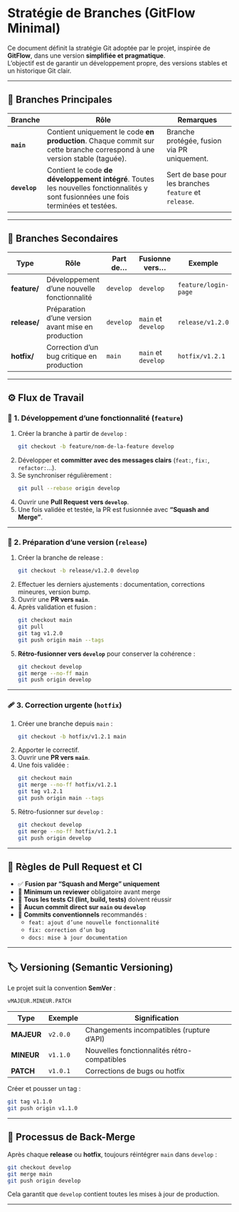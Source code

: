 # Stratégie de Branches (GitFlow Minimal)

Ce document définit la stratégie Git adoptée par le projet, inspirée de **GitFlow**, dans une version **simplifiée et pragmatique**.  
L’objectif est de garantir un développement propre, des versions stables et un historique Git clair.

---

## 🌳 Branches Principales

| Branche | Rôle | Remarques |
|----------|------|-----------|
| **`main`** | Contient uniquement le code **en production**. Chaque commit sur cette branche correspond à une version stable (taguée). | Branche protégée, fusion via PR uniquement. |
| **`develop`** | Contient le code **de développement intégré**. Toutes les nouvelles fonctionnalités y sont fusionnées une fois terminées et testées. | Sert de base pour les branches `feature` et `release`. |

---

## 🌿 Branches Secondaires

| Type | Rôle | Part de… | Fusionne vers… | Exemple |
|------|------|-----------|----------------|----------|
| **feature/** | Développement d’une nouvelle fonctionnalité | `develop` | `develop` | `feature/login-page` |
| **release/** | Préparation d’une version avant mise en production | `develop` | `main` et `develop` | `release/v1.2.0` |
| **hotfix/** | Correction d’un bug critique en production | `main` | `main` et `develop` | `hotfix/v1.2.1` |

---

## ⚙️ Flux de Travail

### 🧩 1. Développement d’une fonctionnalité (`feature`)

1. Créer la branche à partir de `develop` :
   ```bash
   git checkout -b feature/nom-de-la-feature develop
   ```
2. Développer et **committer avec des messages clairs** (`feat:`, `fix:`, `refactor:`…).
3. Se synchroniser régulièrement :
   ```bash
   git pull --rebase origin develop
   ```
4. Ouvrir une **Pull Request vers `develop`**.
5. Une fois validée et testée, la PR est fusionnée avec **“Squash and Merge”**.

---

### 🚀 2. Préparation d’une version (`release`)

1. Créer la branche de release :
   ```bash
   git checkout -b release/v1.2.0 develop
   ```
2. Effectuer les derniers ajustements : documentation, corrections mineures, version bump.
3. Ouvrir une **PR vers `main`**.
4. Après validation et fusion :
   ```bash
   git checkout main
   git pull
   git tag v1.2.0
   git push origin main --tags
   ```
5. **Rétro-fusionner vers `develop`** pour conserver la cohérence :
   ```bash
   git checkout develop
   git merge --no-ff main
   git push origin develop
   ```

---

### 🩹 3. Correction urgente (`hotfix`)

1. Créer une branche depuis `main` :
   ```bash
   git checkout -b hotfix/v1.2.1 main
   ```
2. Apporter le correctif.
3. Ouvrir une **PR vers `main`**.
4. Une fois validée :
   ```bash
   git checkout main
   git merge --no-ff hotfix/v1.2.1
   git tag v1.2.1
   git push origin main --tags
   ```
5. Rétro-fusionner sur `develop` :
   ```bash
   git checkout develop
   git merge --no-ff hotfix/v1.2.1
   git push origin develop
   ```

---

## 🧱 Règles de Pull Request et CI

* ✅ **Fusion par “Squash and Merge” uniquement**  
* 👀 **Minimum un reviewer** obligatoire avant merge  
* 🧪 **Tous les tests CI (lint, build, tests)** doivent réussir  
* 🚫 **Aucun commit direct sur `main` ou `develop`**  
* 🧩 **Commits conventionnels** recommandés :  
  - `feat: ajout d’une nouvelle fonctionnalité`  
  - `fix: correction d’un bug`  
  - `docs: mise à jour documentation`

---

## 🏷️ Versioning (Semantic Versioning)

Le projet suit la convention **SemVer** :  
```
vMAJEUR.MINEUR.PATCH
```

| Type | Exemple | Signification |
|------|----------|---------------|
| **MAJEUR** | `v2.0.0` | Changements incompatibles (rupture d’API) |
| **MINEUR** | `v1.1.0` | Nouvelles fonctionnalités rétro-compatibles |
| **PATCH** | `v1.0.1` | Corrections de bugs ou hotfix |

Créer et pousser un tag :
```bash
git tag v1.1.0
git push origin v1.1.0
```

---

## 🔄 Processus de Back-Merge

Après chaque **release** ou **hotfix**, toujours réintégrer `main` dans `develop` :

```bash
git checkout develop
git merge main
git push origin develop
```

Cela garantit que `develop` contient toutes les mises à jour de production.


******